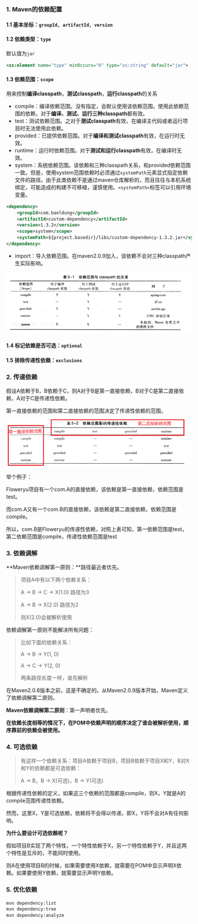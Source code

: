 ### 1. Maven的依赖配置

#### 1.1 基本坐标：`groupId, artifactId, version`

#### 1.2 依赖类型：`type`

默认值为`jar`

```xml
<xs:element name="type" minOccurs="0" type="xs:string" default="jar">
```

#### 1.3 依赖范围：`scope`

用来控制**编译classpath**，**测试classpath**，**运行classpath**的关系

- compile：编译依赖范围。没有指定，会默认使用该依赖范围。使用此依赖范围的依赖，对于**编译、测试、运行三种classpath**都有效。
- test：测试依赖范围。之对于**测试classpath**有效，在编译主代码或者运行项目时无法使用此依赖。
- provided：已提供依赖范围。对于**编译和测试classpath**有效，在运行时无效。
- runtime：运行时依赖范围。对于**测试和运行classpath**有效，在编译时无效。
- system：系统依赖范围。该依赖和三种classpath关系，和provided依赖范围一致。但是，使用system范围依赖时必须通过`systemPath`元素显式指定依赖文件的路径。由于此类依赖不是通过maven仓库解析的，而且往往与本机系统绑定，可能造成的构建不可移植，谨慎使用。`<systemPath>`标签可以引用环境变量。

```xml
<dependency>
    <groupId>com.baeldung</groupId>
    <artifactId>custom-dependency</artifactId>
    <version>1.3.2</version>
    <scope>system</scope>
    <systemPath>${project.basedir}/libs/custom-dependency-1.3.2.jar</systemPath>
</dependency>
```

- import：导入依赖范围。在maven2.0.9加入，该依赖不会对三种classpath产生实际影响。

![image-20220113161914325](https://raw.githubusercontent.com/Floweryu/typora-img/main/img/202201131619712.png)

#### 1.4 标记依赖是否可选：`optional`

#### 1.5 排除传递性依赖：`exclusions`

### 2. 传递依赖

假设A依赖于B，B依赖于C，则A对于B是第一直接依赖，B对于C是第二直接依赖，A对于C是传递性依赖。

第一直接依赖的范围和第二直接依赖的范围决定了传递性依赖的范围。

![image-20220113164508121](https://raw.githubusercontent.com/Floweryu/typora-img/main/img/202201131645498.png)

举个例子：

Floweryu项目有一个com.A的直接依赖，该依赖是第一直接依赖，依赖范围是test。

而com.A又有一个com.B的直接依赖，该依赖是第二直接依赖，依赖范围是compile。

所以，com.B是Floweryu的传递性依赖，对照上表可知，第一依赖范围是test，第二依赖范围是compile，传递性依赖范围是test

### 3. 依赖调解

**Maven依赖调解第一原则：**路径最近者优先。

> 项目A中有以下两个依赖关系：
>
> A -> B -> C -> X(1.0)    路径为3
>
> A -> B -> X(2.0)   路径为2
>
> 则X(2.0)会被解析使用

依赖调解第一原则不能解决所有问题：

> 比如下面的依赖关系：
>
> A -> B -> Y(1, 0)
>
> A -> C -> Y(2, 0)
>
> 两条路径长度一样，谁先解析

在Maven2.0.8版本之前，这是不确定的。从Maven2.0.9版本开始，Maven定义了依赖调解第二原则。

**Maven依赖调解第二原则**：第一声明者优先。

**在依赖长度相等的情况下，在POM中依赖声明的顺序决定了谁会被解析使用，顺序靠前的依赖会被使用。**

### 4. 可选依赖

> 有这样一个依赖关系：项目A依赖于项目B，项目B依赖于项目X和Y，B对X和Y的依赖都是可选依赖：
>
> A -> B，B -> X(可选)，B -> Y(可选)
>

根据传递性依赖的定义，如果这三个依赖的范围都是compile，则X，Y就是A的compile范围传递性依赖。

然而，这里X，Y是可选依赖，依赖将不会得以传递，即X，Y将不会对A有任何影响。

**为什么要设计可选依赖呢？**

假如项目B实现了两个特性，一个特性依赖于X，另一个特性依赖于Y，并且这两个特性是互斥的，不能同时使用。

则A在使用项目B的时候，如果需要使用X依赖，就需要在POM中显示声明X依赖。如果要使用Y依赖，就需要显示声明Y依赖。

### 5. 优化依赖

```bash
mvn dependency:list
mvn dependency:tree
mvn dependency:analyze
```



